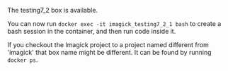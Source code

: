 The testing7_2 box is available.

You can now run `docker exec -it imagick_testing7_2_1 bash` to create a bash session in the container, and then run code inside it.

If you checkout the Imagick project to a project named different from 'imagick' that box name might be different. It can be found by running `docker ps`.